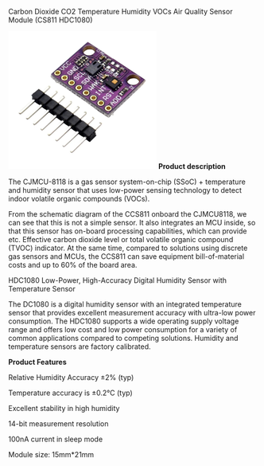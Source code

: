 Carbon Dioxide CO2 Temperature Humidity VOCs Air Quality Sensor Module (CS811 HDC1080)

![](../../../img/Screenshot%202024-07-21%20at%2002.04.16.png)
**Product description**

The CJMCU-8118 is a gas sensor system-on-chip (SSoC) + temperature and humidity sensor that uses low-power sensing technology to detect indoor volatile organic compounds (VOCs).

From the schematic diagram of the CCS811 onboard the CJMCU8118, we can see that this is not a simple sensor. It also integrates an MCU inside, so that this sensor has on-board processing capabilities, which can provide etc. Effective carbon dioxide level or total volatile organic compound (TVOC) indicator. At the same time, compared to solutions using discrete gas sensors and MCUs, the CCS811 can save equipment bill-of-material costs and up to 60% of the board area.

HDC1080 Low-Power, High-Accuracy Digital Humidity Sensor with Temperature Sensor

The DC1080 is a digital humidity sensor with an integrated temperature sensor that provides excellent measurement accuracy with ultra-low power consumption. The HDC1080 supports a wide operating supply voltage range and offers low cost and low power consumption for a variety of common applications compared to competing solutions. Humidity and temperature sensors are factory calibrated.

**Product Features**

Relative Humidity Accuracy ±2% (typ)

Temperature accuracy is ±0.2°C (typ)

Excellent stability in high humidity

14-bit measurement resolution

100nA current in sleep mode

Module size: 15mm*21mm